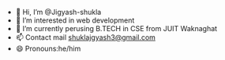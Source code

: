 - 👋 Hi, I’m @Jigyash-shukla
- 👀 I’m interested in web development
- 🌱 I’m currently perusing B.TECH in CSE from JUIT Waknaghat
- 📫 Contact mail shuklajgyash3@gmail.com
- 😄 Pronouns:he/him
  
<!---
Jigyash-shukla/Jigyash-shukla is a ✨ special ✨ repository because its `README.md` (this file) appears on your GitHub profile.
You can click the Preview link to take a look at your changes.
--->
